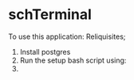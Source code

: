 # schTerminal
To use this application:
Reliquisites;
1. Install postgres
2. Run the setup bash script using:
3. 